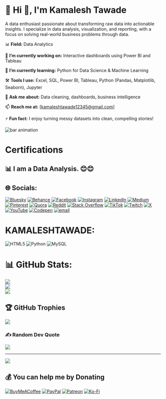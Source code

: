 # 💫 Hi 👋, I'm Kamalesh Tawade
A data enthusiast passionate about transforming raw data into actionable insights.
I specialize in data analysis, visualization, and reporting, with a focus on solving real-world business problems through data.

📊 **Field:** Data Analytics

🔭 **I’m currently working on:** Interactive dashboards using Power BI and Tableau

🌱 **I’m currently learning:** Python for Data Science & Machine Learning

🛠️ **Tools I use:** Excel, SQL, Power BI, Tableau, Python (Pandas, Matplotlib, Seaborn), Jupyter

💬 **Ask me about:** Data cleaning, dashboards, business intelligence

📫 **Reach me at:** [kamaleshtawade12345@gmail.com]

⚡ **Fun fact:** I enjoy turning messy datasets into clean, compelling stories!

<img src="https://user-images.githubusercontent.com/74038190/221352987-68da234d-4d62-4e9d-9d7f-098dc657c2dc.gif" alt="bar animation">


<h1>Certifications </h1>

## 📊  I am a Data Analysis. 😊😊
## 🌐 Socials:
[![Bluesky](https://img.shields.io/badge/bluesky-0285FF?style=for-the-badge&logo=bluesky&logoColor=%23FFFFFF)](https://bsky.app/profile/KAMALESHTAWADE) [![Behance](https://img.shields.io/badge/Behance-1769ff?logo=behance&logoColor=white)](https://behance.net/KAMALESHTAWADE) [![Facebook](https://img.shields.io/badge/Facebook-%231877F2.svg?logo=Facebook&logoColor=white)](https://facebook.com/KAMALESHTAWADE) [![Instagram](https://img.shields.io/badge/Instagram-%23E4405F.svg?logo=Instagram&logoColor=white)](https://instagram.com/KAMALESHTAWADE) [![LinkedIn](https://img.shields.io/badge/LinkedIn-%230077B5.svg?logo=linkedin&logoColor=white)](https://linkedin.com/in/KAMALESHTAWADE) [![Medium](https://img.shields.io/badge/Medium-12100E?logo=medium&logoColor=white)](https://medium.com/@KAMALESHTAWADE) [![Pinterest](https://img.shields.io/badge/Pinterest-%23E60023.svg?logo=Pinterest&logoColor=white)](https://pinterest.com/KAMALESHTAWADE) [![Quora](https://img.shields.io/badge/Quora-%23B92B27.svg?logo=Quora&logoColor=white)](https://quora.com/profile/KAMALESHTAWADE) [![Reddit](https://img.shields.io/badge/Reddit-%23FF4500.svg?logo=Reddit&logoColor=white)](https://reddit.com/user/KAMALESHTAWADE) [![Stack Overflow](https://img.shields.io/badge/-Stackoverflow-FE7A16?logo=stack-overflow&logoColor=white)](https://stackoverflow.com/users/KAMALESHTAWADE) [![TikTok](https://img.shields.io/badge/TikTok-%23000000.svg?logo=TikTok&logoColor=white)](https://tiktok.com/@KAMALESHTAWADE) [![Twitch](https://img.shields.io/badge/Twitch-%239146FF.svg?logo=Twitch&logoColor=white)](https://twitch.tv/KAMALESHTAWADE) [![X](https://img.shields.io/badge/X-black.svg?logo=X&logoColor=white)](https://x.com/KAMALESHTAWADE) [![YouTube](https://img.shields.io/badge/YouTube-%23FF0000.svg?logo=YouTube&logoColor=white)](https://youtube.com/@KAMALESHTAWADE) [![Codepen](https://img.shields.io/badge/Codepen-000000?logo=codepen&logoColor=white)](https://codepen.io/KAMALESHTAWADE) [![email](https://img.shields.io/badge/Email-D14836?logo=gmail&logoColor=white)](mailto:KAMALESHTAWADE12345@gmail.com) 

# **KAMALESHTAWADE:**
![HTML5](https://img.shields.io/badge/html5-%23E34F26.svg?style=for-the-badge&logo=html5&logoColor=white) ![Python](https://img.shields.io/badge/python-3670A0?style=for-the-badge&logo=python&logoColor=ffdd54) ![MySQL](https://img.shields.io/badge/mysql-4479A1.svg?style=for-the-badge&logo=mysql&logoColor=white)
# 📊 GitHub Stats:
![](https://github-readme-stats.vercel.app/api?username=KAMALESHTAWADE&theme=default_repocard&hide_border=false&include_all_commits=true&count_private=false)<br/>
![](https://nirzak-streak-stats.vercel.app/?user=KAMALESHTAWADE&theme=default_repocard&hide_border=false)<br/>
![](https://github-readme-stats.vercel.app/api/top-langs/?username=KAMALESHTAWADE&theme=default_repocard&hide_border=false&include_all_commits=true&count_private=false&layout=compact)

## 🏆 GitHub Trophies
![](https://github-profile-trophy.vercel.app/?username=KAMALESHTAWADE&theme=radical&no-frame=false&no-bg=true&margin-w=4)

### ✍️ Random Dev Quote
![](https://quotes-github-readme.vercel.app/api?type=horizontal&theme=radical)

---
[![](https://visitcount.itsvg.in/api?id=KAMALESHTAWADE&icon=0&color=0)](https://visitcount.itsvg.in)

  ## 💰 You can help me by Donating
  [![BuyMeACoffee](https://img.shields.io/badge/Buy%20Me%20a%20Coffee-ffdd00?style=for-the-badge&logo=buy-me-a-coffee&logoColor=black)](https://buymeacoffee.com/KAMALESHTAWADE) [![PayPal](https://img.shields.io/badge/PayPal-00457C?style=for-the-badge&logo=paypal&logoColor=white)](https://paypal.me/KAMALESHTAWADE) [![Patreon](https://img.shields.io/badge/Patreon-F96854?style=for-the-badge&logo=patreon&logoColor=white)](https://patreon.com/KAMALESHTAWADE) [![Ko-Fi](https://img.shields.io/badge/Ko--fi-F16061?style=for-the-badge&logo=ko-fi&logoColor=white)](https://ko-fi.com/KAMALESHTAWADE) 

  
<!-- Proudly created with GPRM ( https://gprm.itsvg.in ) -->

